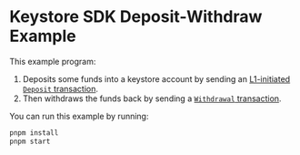 # Keystore SDK Deposit-Withdraw Example

This example program:
1. Deposits some funds into a keystore account by sending an [L1-initiated](https://keystore-specs.axiom.xyz/protocol/sequencing.html#l1-initiated-transactions) [`Deposit` transaction](https://keystore-specs.axiom.xyz/keystore/tx-format.html#deposits).
2. Then withdraws the funds back by sending a [`Withdrawal` transaction](https://keystore-specs.axiom.xyz/keystore/tx-format.html#withdrawals).

You can run this example by running:

```bash
pnpm install
pnpm start
```